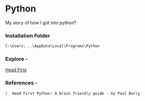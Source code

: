 # Python
My story of how I got into python?

### Installation Folder
```markdown
C:\Users\...\AppData\Local\Programs\Python
```

### Explore - 
[Head First](/head-first/)

### References - 
```markdown
1. Head First Python: A brain friendly guide - by Paul Barry
```
